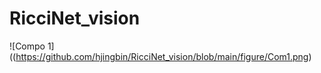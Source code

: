 # RicciNet_vision
![Compo 1]((https://github.com/hjingbin/RicciNet_vision/blob/main/figure/Com1.png)
